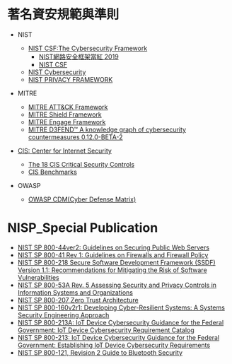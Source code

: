 # 著名資安規範與準則
- NIST
  - [NIST CSF:The Cybersecurity Framework](https://www.nist.gov/cyberframework)
    - [NIST網路安全框架當紅 2019](https://www.ithome.com.tw/article/133173)
    - [NIST CSF ](https://today.ithome.com.tw/tags/nist-csf)
  - [NIST Cybersecurity](https://www.nist.gov/cybersecurity)
  - [NIST PRIVACY FRAMEWORK](https://www.nist.gov/privacy-framework)

- MITRE
  - [MITRE ATT&CK Framework](https://attack.mitre.org/)
  - [MITRE Shield Framework](https://shield.mitre.org/)
  - [MITRE Engage Framework](https://engage.mitre.org/)
  - [MITRE D3FEND™ A knowledge graph of cybersecurity countermeasures 0.12.0-BETA-2](https://d3fend.mitre.org/)
- [CIS: Center for Internet Security](https://www.cisecurity.org/)
  - [The 18 CIS Critical Security Controls](https://www.cisecurity.org/controls/cis-controls-list) 
  - [CIS Benchmarks](https://www.cisecurity.org/cis-benchmarks/)
- OWASP
  - [OWASP CDM(Cyber Defense Matrix)](https://owasp.org/www-project-cyber-defense-matrix/)

# NISP_Special Publication
  - [NIST SP 800-44ver2: Guidelines on Securing Public Web Servers](https://nvlpubs.nist.gov/nistpubs/Legacy/SP/nistspecialpublication800-44ver2.pdf)
  - [NIST SP 800-41 Rev 1: Guidelines on Firewalls and Firewall Policy](https://www.nist.gov/publications/guidelines-firewalls-and-firewall-policy-0)
  - [NIST SP 800-218 Secure Software Development Framework (SSDF) Version 1.1: Recommendations for Mitigating the Risk of Software Vulnerabilities](https://www.nist.gov/publications/secure-software-development-framework-ssdf-version-11-recommendations-mitigating-risk)
  - [NIST SP 800-53A Rev. 5 Assessing Security and Privacy Controls in Information Systems and Organizations](https://www.nist.gov/publications/assessing-security-and-privacy-controls-information-systems-and-organizations)
  - [NIST SP 800-207 Zero Trust Architecture](https://csrc.nist.gov/publications/detail/sp/800-207/final)
  - [NIST SP 800-160v2r1: Developing Cyber-Resilient Systems: A Systems Security Engineering Approach](https://www.nist.gov/publications/developing-cyber-resilient-systems-systems-security-engineering-approach-0)
  - [NIST SP 800-213A: IoT Device Cybersecurity Guidance for the Federal Government: IoT Device Cybersecurity Requirement Catalog](https://www.nist.gov/publications/iot-device-cybersecurity-guidance-federal-government-iot-device-cybersecurity)
  - [NIST SP 800-213: IoT Device Cybersecurity Guidance for the Federal Government: Establishing IoT Device Cybersecurity Requirements](https://www.nist.gov/publications/iot-device-cybersecurity-guidance-federal-government-establishing-iot-device)
  - [NIST SP 800-121, Revision 2 Guide to Bluetooth Security](https://www.nist.gov/publications/guide-bluetooth-security-2)
